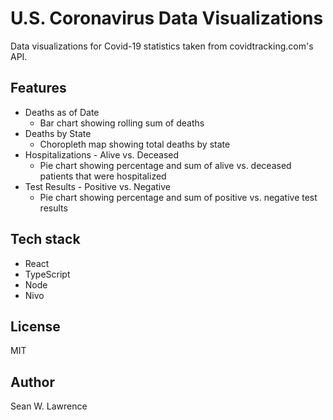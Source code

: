 # U.S. Coronavirus Data Visualizations

Data visualizations for Covid-19 statistics taken from covidtracking.com's API.

## Features

- Deaths as of Date
  - Bar chart showing rolling sum of deaths
- Deaths by State
  - Choropleth map showing total deaths by state
- Hospitalizations - Alive vs. Deceased
  - Pie chart showing percentage and sum of alive vs. deceased patients that
      were hospitalized
- Test Results - Positive vs. Negative
    - Pie chart showing percentage and sum of positive vs. negative test results

## Tech stack

- React 
- TypeScript
- Node
- Nivo

## License

MIT

## Author

Sean W. Lawrence
